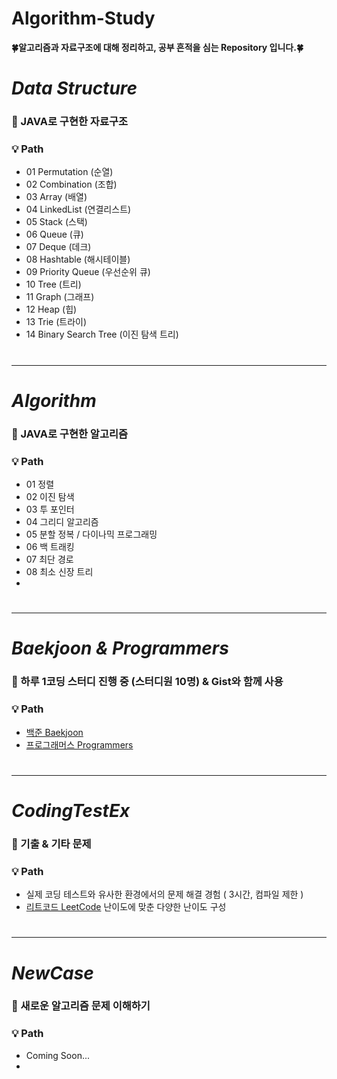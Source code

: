 # Algorithm-Study

**:four_leaf_clover:알고리즘과 자료구조에 대해 정리하고, 공부 흔적을 심는 Repository 입니다.:four_leaf_clover:**
>
#
# _Data Structure_
### :pushpin: JAVA로 구현한 자료구조
### :bulb: Path
* 01 Permutation (순열)
* 02 Combination (조합)
* 03 Array (배열)
* 04 LinkedList (연결리스트)
* 05 Stack (스택)
* 06 Queue (큐)
* 07 Deque (데크)
* 08 Hashtable (해시테이블)
* 09 Priority Queue (우선순위 큐)
* 10 Tree (트리)
* 11 Graph (그래프)
* 12 Heap (힙)
* 13 Trie (트라이)
* 14 Binary Search Tree (이진 탐색 트리) 
#
* * *

# _Algorithm_
### :pushpin: JAVA로 구현한 알고리즘
### :bulb: Path
* 01 정렬
* 02 이진 탐색
* 03 투 포인터
* 04 그리디 알고리즘
* 05 분할 정복 / 다이나믹 프로그래밍
* 06 백 트래킹 
* 07 최단 경로
* 08 최소 신장 트리
* 
#
* * *

# _Baekjoon & Programmers_
### :pushpin: 하루 1코딩 스터디 진행 중 (스터디원 10명) & Gist와 함께 사용
### :bulb: Path
* [백준 Baekjoon](https://www.acmicpc.net/)
* [프로그래머스 Programmers](https://programmers.co.kr/)
#
* * *

# _CodingTestEx_
### :pushpin: 기출 & 기타 문제
### :bulb: Path
* 실제 코딩 테스트와 유사한 환경에서의 문제 해결 경험 ( 3시간, 컴파일 제한 ) 
* [리트코드 LeetCode](https://leetcode.com/) 난이도에 맞춘 다양한 난이도 구성
#
* * *

# _NewCase_
### :pushpin: 새로운 알고리즘 문제 이해하기
### :bulb: Path
* Coming Soon...
*